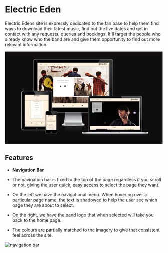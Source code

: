 # Electric Eden
Electric Edens site is expressly dedicated to the fan base to help them find ways to download their latest music, find out the live dates and get in contact with any requests, queries and bookings. It'll target the people who already know who the band are and give them opportunity to find out more relevant information. 


![responsive mockup](https://github.com/pjrclarke/electricedenPP1/blob/main/assets/images/electric_eden_readme1.jpg)

## Features


-  __Navigation Bar__
 
 
- The navigation bar is fixed to the top of the page regardless if you scroll or not, giving the user quick, easy access to select the page they want. 
- On the left we have the navigational menu. When hovering over a particular page name, the text is shadowed to help the user see which page they are about to select. 
- On the right, we have the band logo that when selected will take you back to the home page. 
- The colours are partially matched to the imagery to give that consistent feel across the site. 

![navigation bar](https://github.com/pjrclarke/electricedenPP1/electricedenPP1/Readme_Img/electric_eden_readme_nav.jpg)


